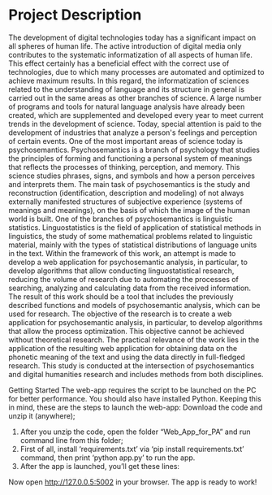 # Project Description
The development of digital technologies today has a significant impact on all spheres of human life. The active introduction of digital media only contributes to the systematic informatization of all aspects of human life. This effect certainly has a beneficial effect with the correct use of technologies, due to which many processes are automated and optimized to achieve maximum results. 
In this regard, the informatization of sciences related to the understanding of language and its structure in general is carried out in the same areas as other branches of science. A large number of programs and tools for natural language analysis have already been created, which are supplemented and developed every year to meet current trends in the development of science. Today, special attention is paid to the development of industries that analyze a person's feelings and perception of certain events. One of the most important areas of science today is psychosemantics.
Psychosemantics is a branch of psychology that studies the principles of forming and functioning a personal system of meanings that reflects the processes of thinking, perception, and memory. This science studies phrases, signs, and symbols and how a person perceives and interprets them. The main task of psychosemantics is the study and reconstruction (identification, description and modeling) of not always externally manifested structures of subjective experience (systems of meanings and meanings), on the basis of which the image of the human world is built. 
One of the branches of psychosemantics is linguistic statistics. Linguostatistics is the field of application of statistical methods in linguistics, the study of some mathematical problems related to linguistic material, mainly with the types of statistical distributions of language units in the text.
Within the framework of this work, an attempt is made to develop a web application for psychosemantic analysis, in particular, to develop algorithms that allow conducting linguostatistical research, reducing the volume of research due to automating the processes of searching, analyzing and calculating data from the received information. The result of this work should be a tool that includes the previously described functions and models of psychosemantic analysis, which can be used for research.
The objective of the research is to create a web application for psychosemantic analysis, in particular, to develop algorithms that allow the process optimization. This objective cannot be achieved without theoretical research.
The practical relevance of the work lies in the application of the resulting web application for obtaining data on the phonetic meaning of the text and using the data directly in full-fledged research. This study is conducted at the intersection of psychosemantics and digital humanities research and includes methods from both disciplines. 

Getting Started
The web-app requires the script to be launched on the PC for better performance. You should also have installed Python. Keeping this in mind, these are the steps to launch the web-app:
Download the code and unzip it (anywhere);
1)	After you unzip the code, open the folder “Web_App_for_PA” and run command line from this folder;
2)	First of all, install ‘requirements.txt’ via ‘pip install requirements.txt’ command, then print ‘python app.py’ to run the app.
3)	After the app is launched, you’ll get these lines:



Now open http://127.0.0.5:5002 in your browser. The app is ready to work! 
